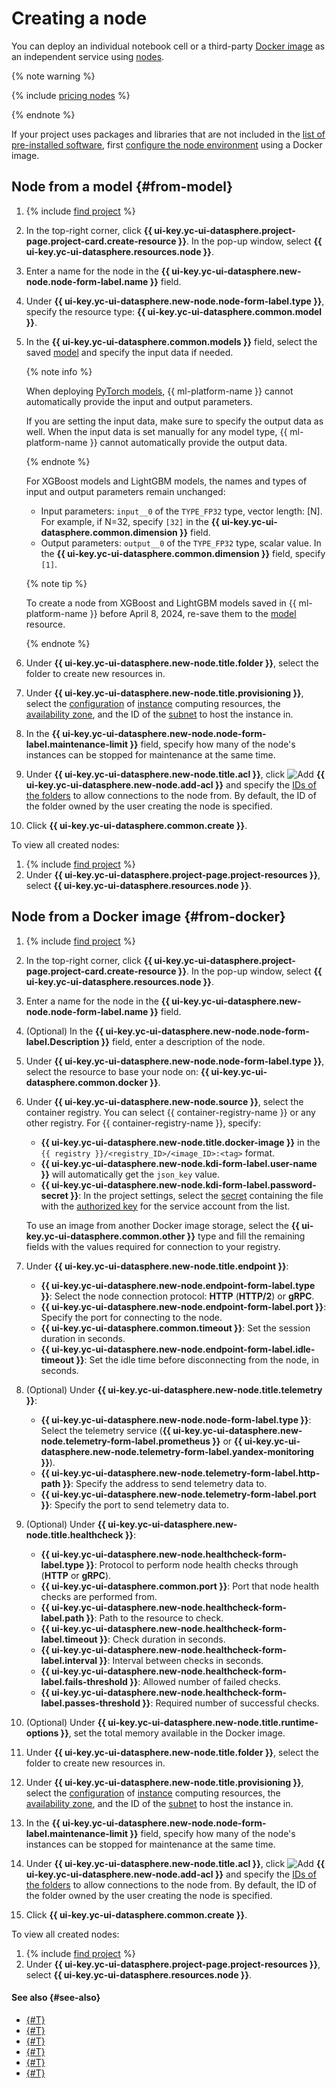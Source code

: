 # Creating a node

You can deploy an individual notebook cell or a third-party [Docker image](../../../container-registry/concepts/docker-image.md) as an independent service using [nodes](../../concepts/resource-model.md#resources).

{% note warning %}

{% include [pricing nodes](../../../_includes/datasphere/nodes-pricing-warn.md) %}

{% endnote %}

If your project uses packages and libraries that are not included in the [list of pre-installed software](../../concepts/preinstalled-packages.md), first [configure the node environment](node-customization.md) using a Docker image.

## Node from a model {#from-model}


1. {% include [find project](../../../_includes/datasphere/ui-find-project.md) %}
1. In the top-right corner, click **{{ ui-key.yc-ui-datasphere.project-page.project-card.create-resource }}**. In the pop-up window, select **{{ ui-key.yc-ui-datasphere.resources.node }}**.
1. Enter a name for the node in the **{{ ui-key.yc-ui-datasphere.new-node.node-form-label.name }}** field.
1. Under **{{ ui-key.yc-ui-datasphere.new-node.node-form-label.type }}**, specify the resource type: **{{ ui-key.yc-ui-datasphere.common.model }}**.
1. In the **{{ ui-key.yc-ui-datasphere.common.models }}** field, select the saved [model](../../concepts/models/index.md) and specify the input data if needed.

   {% note info %}

   When deploying [PyTorch models](../../concepts/models/index.md#supported-types), {{ ml-platform-name }} cannot automatically provide the input and output parameters.

   If you are setting the input data, make sure to specify the output data as well. When the input data is set manually for any model type, {{ ml-platform-name }} cannot automatically provide the output data.

   {% endnote %}

   For XGBoost models and LightGBM models, the names and types of input and output parameters remain unchanged:
   * Input parameters: `input__0` of the `TYPE_FP32` type, vector length: [N]. For example, if N=32, specify `[32]` in the **{{ ui-key.yc-ui-datasphere.common.dimension }}** field.
   * Output parameters: `output__0` of the `TYPE_FP32` type, scalar value. In the **{{ ui-key.yc-ui-datasphere.common.dimension }}** field, specify `[1]`.

   {% note tip %}

   To create a node from XGBoost and LightGBM models saved in {{ ml-platform-name }} before April 8, 2024, re-save them to the [model](../../concepts/models/index.md) resource.

   {% endnote %}

1. Under **{{ ui-key.yc-ui-datasphere.new-node.title.folder }}**, select the folder to create new resources in.
1. Under **{{ ui-key.yc-ui-datasphere.new-node.title.provisioning }}**, select the [configuration](../../concepts/configurations.md) of [instance](../../concepts/deploy/index.md) computing resources, the [availability zone](../../../overview/concepts/geo-scope.md), and the ID of the [subnet](../../../vpc/concepts/network.md#subnet) to host the instance in.
1. In the **{{ ui-key.yc-ui-datasphere.new-node.node-form-label.maintenance-limit }}** field, specify how many of the node's instances can be stopped for maintenance at the same time.
1. Under **{{ ui-key.yc-ui-datasphere.new-node.title.acl }}**, click ![Add](../../../_assets/console-icons/plus.svg) **{{ ui-key.yc-ui-datasphere.new-node.add-acl }}** and specify the [IDs of the folders](../../../resource-manager/operations/folder/get-id.md) to allow connections to the node from. By default, the ID of the folder owned by the user creating the node is specified.
1. Click **{{ ui-key.yc-ui-datasphere.common.create }}**.

To view all created nodes:
1. {% include [find project](../../../_includes/datasphere/ui-find-project.md) %}
1. Under **{{ ui-key.yc-ui-datasphere.project-page.project-resources }}**, select **{{ ui-key.yc-ui-datasphere.resources.node }}**.

## Node from a Docker image {#from-docker}

1. {% include [find project](../../../_includes/datasphere/ui-find-project.md) %}
1. In the top-right corner, click **{{ ui-key.yc-ui-datasphere.project-page.project-card.create-resource }}**. In the pop-up window, select **{{ ui-key.yc-ui-datasphere.resources.node }}**.
1. Enter a name for the node in the **{{ ui-key.yc-ui-datasphere.new-node.node-form-label.name }}** field.
1. (Optional) In the **{{ ui-key.yc-ui-datasphere.new-node.node-form-label.Description }}** field, enter a description of the node.
1. Under **{{ ui-key.yc-ui-datasphere.new-node.node-form-label.type }}**, select the resource to base your node on: **{{ ui-key.yc-ui-datasphere.common.docker }}**.
1. Under **{{ ui-key.yc-ui-datasphere.new-node.source }}**, select the container registry. You can select {{ container-registry-name }} or any other registry. For {{ container-registry-name }}, specify:
   * **{{ ui-key.yc-ui-datasphere.new-node.title.docker-image }}** in the `{{ registry }}/<registry_ID>/<image_ID>:<tag>` format.
   * **{{ ui-key.yc-ui-datasphere.new-node.kdi-form-label.user-name }}** will automatically get the `json_key` value.
   * **{{ ui-key.yc-ui-datasphere.new-node.kdi-form-label.password-secret }}**: In the project settings, select the [secret](../../concepts/secrets.md) containing the file with the [authorized key](../../../iam/concepts/authorization/key.md) for the service account from the list.

   To use an image from another Docker image storage, select the **{{ ui-key.yc-ui-datasphere.common.other }}** type and fill the remaining fields with the values required for connection to your registry.

1. Under **{{ ui-key.yc-ui-datasphere.new-node.title.endpoint }}**:
   * **{{ ui-key.yc-ui-datasphere.new-node.endpoint-form-label.type }}**: Select the node connection protocol: **HTTP** (**HTTP/2**) or **gRPC**.
   * **{{ ui-key.yc-ui-datasphere.new-node.endpoint-form-label.port }}**: Specify the port for connecting to the node.
   * **{{ ui-key.yc-ui-datasphere.common.timeout }}**: Set the session duration in seconds.
   * **{{ ui-key.yc-ui-datasphere.new-node.endpoint-form-label.idle-timeout }}**: Set the idle time before disconnecting from the node, in seconds.
1. (Optional) Under **{{ ui-key.yc-ui-datasphere.new-node.title.telemetry }}**:
   * **{{ ui-key.yc-ui-datasphere.new-node.node-form-label.type }}**: Select the telemetry service (**{{ ui-key.yc-ui-datasphere.new-node.telemetry-form-label.prometheus }}** or **{{ ui-key.yc-ui-datasphere.new-node.telemetry-form-label.yandex-monitoring }}**).
   * **{{ ui-key.yc-ui-datasphere.new-node.telemetry-form-label.http-path }}**: Specify the address to send telemetry data to.
   * **{{ ui-key.yc-ui-datasphere.new-node.telemetry-form-label.port }}**: Specify the port to send telemetry data to.
1. (Optional) Under **{{ ui-key.yc-ui-datasphere.new-node.title.healthcheck }}**:
   * **{{ ui-key.yc-ui-datasphere.new-node.healthcheck-form-label.type }}**: Protocol to perform node health checks through (**HTTP** or **gRPC**).
   * **{{ ui-key.yc-ui-datasphere.common.port }}**: Port that node health checks are performed from.
   * **{{ ui-key.yc-ui-datasphere.new-node.healthcheck-form-label.path }}**: Path to the resource to check.
   * **{{ ui-key.yc-ui-datasphere.new-node.healthcheck-form-label.timeout }}**: Check duration in seconds.
   * **{{ ui-key.yc-ui-datasphere.new-node.healthcheck-form-label.interval }}**: Interval between checks in seconds.
   * **{{ ui-key.yc-ui-datasphere.new-node.healthcheck-form-label.fails-threshold }}**: Allowed number of failed checks.
   * **{{ ui-key.yc-ui-datasphere.new-node.healthcheck-form-label.passes-threshold }}**: Required number of successful checks.
1. (Optional) Under **{{ ui-key.yc-ui-datasphere.new-node.title.runtime-options }}**, set the total memory available in the Docker image.
1. Under **{{ ui-key.yc-ui-datasphere.new-node.title.folder }}**, select the folder to create new resources in.
1. Under **{{ ui-key.yc-ui-datasphere.new-node.title.provisioning }}**, select the [configuration](../../concepts/configurations.md) of [instance](../../concepts/deploy/index.md) computing resources, the [availability zone](../../../overview/concepts/geo-scope.md), and the ID of the [subnet](../../../vpc/concepts/network.md#subnet) to host the instance in.
1. In the **{{ ui-key.yc-ui-datasphere.new-node.node-form-label.maintenance-limit }}** field, specify how many of the node's instances can be stopped for maintenance at the same time.
1. Under **{{ ui-key.yc-ui-datasphere.new-node.title.acl }}**, click ![Add](../../../_assets/console-icons/plus.svg) **{{ ui-key.yc-ui-datasphere.new-node.add-acl }}** and specify the [IDs of the folders](../../../resource-manager/operations/folder/get-id.md) to allow connections to the node from. By default, the ID of the folder owned by the user creating the node is specified.
1. Click **{{ ui-key.yc-ui-datasphere.common.create }}**.

To view all created nodes:
1. {% include [find project](../../../_includes/datasphere/ui-find-project.md) %}
1. Under **{{ ui-key.yc-ui-datasphere.project-page.project-resources }}**, select **{{ ui-key.yc-ui-datasphere.resources.node }}**.

#### See also {#see-also}

* [{#T}](node-customization.md)
* [{#T}](node-update.md)
* [{#T}](node-delete.md)
* [{#T}](alias-create.md)
* [{#T}](../../tutorials/node-from-docker.md)
* [{#T}](../../tutorials/node-from-model.md)
